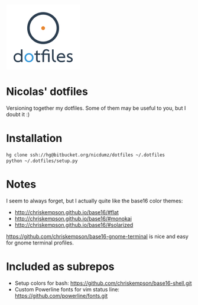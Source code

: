 ![Logo](logo_200.png "Logo")

# Nicolas' dotfiles #

Versioning together my dotfiles. Some of them may be useful to you, but I doubt it :)

# Installation

    hg clone ssh://hg@bitbucket.org/nicdumz/dotfiles ~/.dotfiles
    python ~/.dotfiles/setup.py

# Notes

I seem to always forget, but I actually quite like the base16 color themes:

- http://chriskempson.github.io/base16/#flat
- http://chriskempson.github.io/base16/#monokai
- http://chriskempson.github.io/base16/#solarized

https://github.com/chriskempson/base16-gnome-terminal is nice and easy for gnome terminal profiles.

# Included as subrepos

- Setup colors for bash: https://github.com/chriskempson/base16-shell.git
- Custom Powerline fonts for vim status line: https://github.com/powerline/fonts.git

